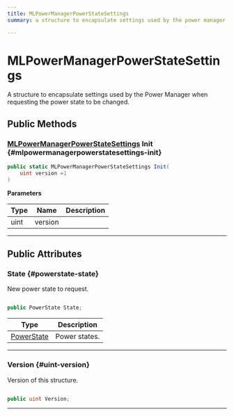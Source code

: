 ```yaml
---
title: MLPowerManagerPowerStateSettings
summary: a structure to encapsulate settings used by the power manager when requesting the power state to be changed. 

---
```


# MLPowerManagerPowerStateSettings




A structure to encapsulate settings used by the Power Manager when requesting the power state to be changed.   





## Public Methods

### [MLPowerManagerPowerStateSettings](/versioned_docs/version-14-Jun-2023/unity-api/api/UnityEngine.XR.MagicLeap/MLPowerManager/NativeBindings/UnityEngine.XR.MagicLeap.MLPowerManager.NativeBindings.MLPowerManagerPowerStateSettings.md) Init {#mlpowermanagerpowerstatesettings-init}

```csharp
public static MLPowerManagerPowerStateSettings Init(
    uint version =1
)
```


**Parameters**

| Type | Name  | Description  | 
|--|--|--|
| uint |version||






-----------

## Public Attributes

### State {#powerstate-state}

New power state to request. 

```csharp

public PowerState State;

```

| Type | Description  | 
|--|--|
| [PowerState](/versioned_docs/version-14-Jun-2023/unity-api/api/UnityEngine.XR.MagicLeap/MLPowerManager/UnityEngine.XR.MagicLeap.MLPowerManager.md#enums-powerstate) | Power states.  |





-----------

### Version {#uint-version}

Version of this structure. 

```csharp

public uint Version;

```






-----------


